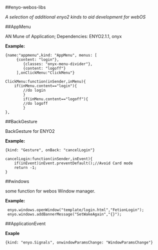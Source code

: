 ##enyo-webos-libs

*A selection of additional enyo2 kinds to aid development for webOS*

##AppMenu

AN Mune of Application; Dependencies: ENYO2.1.1, onyx

**Example:**

    {name:"appmenu",kind: "AppMenu", menus: [
         {content: "login"},
	        {classes: "onyx-menu-divider"},
	        {content: "logoff"}
		 ],onClickMenu:"ClickMenu"}

    ClickMenu:function(inSender,inMenu){
        if(inMenu.content=="login"){
            //do login
    		}
		    if(inMenu.content=="logoff"){	
            //do logoff
		    }
    },


##BackGesture

BackGesture for ENYO2

**Example:**

	{kind: "Gesture", onBack: "cancelLogin"}
     
    cancelLogin:function(inSender,inEvent){
        if(inEvent)inEvent.preventDefault();//Avoid Card mode
        return -1;
    }

##windows

some function for webos Window manager.

**Example:**

     enyo.windows.openWindow("template/login.html","FetionLogin");
     enyo.windows.addBannerMessage("SetWakeAgain","{}");

##ApplicationEvent

**Exaple**
    
    {kind: "enyo.Signals", onwindowParamsChange: "WindowParamsChange"}
